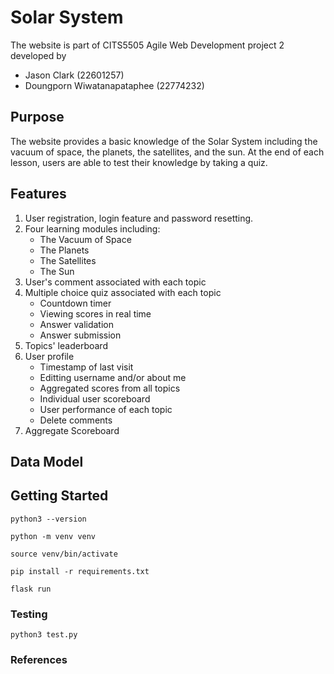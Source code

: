 # Solar System

The website is part of CITS5505 Agile Web Development project 2 developed by
- Jason Clark (22601257)
- Doungporn Wiwatanapataphee (22774232)

## Purpose

The website provides a basic knowledge of the Solar System including the vacuum of space, the planets, the satellites, and the sun. At the end of each lesson, users are able to test their knowledge by taking a quiz.

## Features

1. User registration, login feature and password resetting.
2. Four learning modules including:
    - The Vacuum of Space
    - The Planets
    - The Satellites
    - The Sun
3. User's comment associated with each topic
4. Multiple choice quiz associated with each topic
    - Countdown timer
    - Viewing scores in real time
    - Answer validation
    - Answer submission
5. Topics' leaderboard
6. User profile
    - Timestamp of last visit
    - Editting username and/or about me
    - Aggregated scores from all topics
    - Individual user scoreboard
    - User performance of each topic
    - Delete comments
7. Aggregate Scoreboard

## Data Model



## Getting Started


```
python3 --version
```


```
python -m venv venv
```


```
source venv/bin/activate
```

```
pip install -r requirements.txt
```

```
flask run
```


### Testing

```
python3 test.py
```

### References
